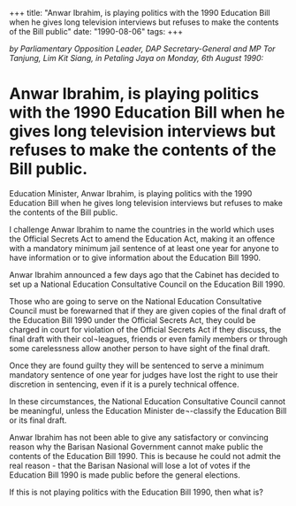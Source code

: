 +++ 
title: "Anwar Ibrahim, is playing politics with the 1990 Education Bill when he gives long television interviews but refuses to make the contents of the Bill public"
date: "1990-08-06"
tags:
+++

_by Parliamentary Opposition Leader, DAP Secretary-General and MP Tor Tanjung, Lim Kit Siang, in Petaling Jaya on Monday, 6th August 1990:_

# Anwar Ibrahim, is playing politics with the 1990 Education Bill when he gives long television interviews but refuses to make the contents of the Bill public.

Education Minister, Anwar Ibrahim, is playing politics with the 1990 Education Bill when he gives long television interviews but refuses to make the contents of the Bill public.</u>

I challenge Anwar Ibrahim to name the countries in the world which uses the Official Secrets 
Act to amend the Education Act, making it an offence with a mandatory minimum jail sentence 
of at least one year for anyone to have information or to give information about the 
Education Bill 1990.

Anwar Ibrahim announced a few days ago that the Cabinet has decided to set up a National 
Education Consultative Council on the Education Bill 1990.

Those who are going to serve on the National Education Consultative Council must be 
forewarned that if they are given copies of the final draft of the Education Bill 1990 under 
the Official Secrets Act, they could be charged in court for violation of the Official Secrets Act
 if they discuss, the final draft with their col¬leagues, friends or even family members or through 
some carelessness allow another person to have sight of the final draft.

Once they are found guilty they will be sentenced to serve a minimum mandatory sentence 
of one year   for judges have lost the right to use their discretion in sentencing, even if it is a 
purely technical offence.

In these circumstances, the National Education Consultative Council cannot be meaningful, 
unless the Education Minister de¬-classify the Education Bill or its final draft.

Anwar Ibrahim has not been able to give any satisfactory or convincing reason why the 
Barisan Nasional Government cannot make public the contents of the Education Bill 1990. 
This is because he could not admit the real reason - that the Barisan Nasional will lose a 
lot of votes if the Education Bill 1990 is made public before the general elections.

If this is not playing politics with the Education Bill 1990, then what is? 
 
